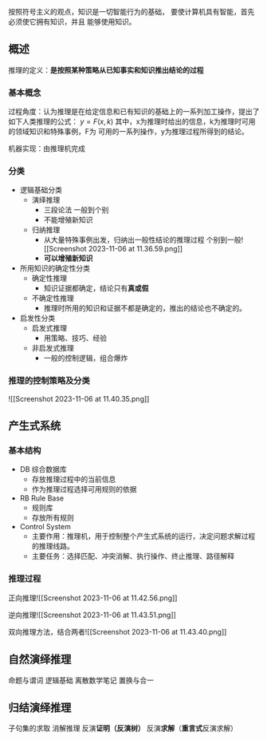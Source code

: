 按照符号主义的观点，知识是一切智能行为的基础， 要使计算机具有智能，首先必须使它拥有知识，并且 能够使用知识。

## 概述
推理的定义：**是按照某种策略从已知事实和知识推出结论的过程**

### 基本概念
过程角度：认为推理是在给定信息和已有知识的基础上的一系列加工操作，提出了如下人类推理的公式：
$y=F(x, k)$
其中，x为推理时给出的信息，k为推理时可用的领域知识和特殊事例，F为 可用的一系列操作，y为推理过程所得到的结论。

机器实现：由推理机完成

### 分类
- 逻辑基础分类
	- 演绎推理
		- 三段论法 一般到个别
		- 不能增殖新知识
	- 归纳推理
		- 从大量特殊事例出发，归纳出一般性结论的推理过程 个别到一般![[Screenshot 2023-11-06 at 11.36.59.png]]
		- **可以增殖新知识**
- 所用知识的确定性分类
	- 确定性推理
		- 知识证据都确定，结论只有**真或假**
	- 不确定性推理
		- 推理时所用的知识和证据不都是确定的，推出的结论也不确定的。
- 启发性分类
	- 启发式推理
		- 用策略、技巧、经验
	- 非启发式推理
		- 一般的控制逻辑，组合爆炸

### 推理的控制策略及分类
![[Screenshot 2023-11-06 at 11.40.35.png]]

## 产生式系统
### 基本结构
- DB 综合数据库
	- 存放推理过程中的当前信息
	- 作为推理过程选择可用规则的依据
- RB Rule Base
	- 规则库
	- 存放所有规则
- Control System
	- 主要作用：推理机，用于控制整个产生式系统的运行，决定问题求解过程的推理线路。
	- 主要任务：选择匹配、冲突消解、执行操作、终止推理、路径解释

### 推理过程
正向推理![[Screenshot 2023-11-06 at 11.42.56.png]]

逆向推理![[Screenshot 2023-11-06 at 11.43.51.png]]

双向推理方法，结合两者![[Screenshot 2023-11-06 at 11.43.40.png]]

## 自然演绎推理
命题与谓词
逻辑基础
离散数学笔记
置换与合一

## 归结演绎推理
子句集的求取
消解推理
反演**证明（反演树）**
反演**求解**（**重言式**反演求解）
